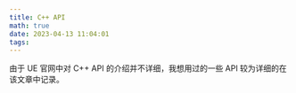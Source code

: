 ```yaml
---
title: C++ API
math: true
date: 2023-04-13 11:04:01
tags:
---
```


由于 UE 官网中对 C++ API 的介绍并不详细，我想用过的一些 API 较为详细的在该文章中记录。
<!--more-->

